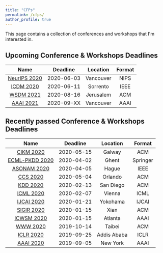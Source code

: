```yaml
---
title: "CFPs"
permalink: /cfps/
author_profile: true
---
```


This page contains a collection of conferences and workshops that I'm interested in. 

## Upcoming Conference & Workshops Deadlines

| Name                                                                  | Deadline   | Location      | Format 	|
| :-------------------------------------------------------------------: | :--------: | :-----------: | :------: |
| [NeurIPS 2020](https://nips.cc/Conferences/2020/)                     | 2020-06-03 | Vancouver     | NIPS   	|
| [ICDM 2020](http://icdm2020.bigke.org/)                               | 2020-06-11 | Sorrento      | IEEE   	| 
| [WSDM 2021](http://www.wsdm-conference.org/2021/)                     | 2020-08-16 | Jerusalem     | ACM      |
| [AAAI 2021](https://aaai.org/Conferences/AAAI-21/)                    | 2020-09-XX | Vancouver     | AAAI     |

## Recently passed Conference & Workshops Deadlines

| Name                                                                  | Deadline   | Location      | Format   |
| :-------------------------------------------------------------------: | :--------: | :-----------: | :------: |
| [CIKM 2020](https://cikm2020.org/)                                    | 2020-05-15 | Galway        | ACM    	|
| [ECML-PKDD 2020](https://ecmlpkdd2020.net/)             				| 2020-04-02 | Ghent       	 | Springer	|
| [ASONAM 2020](http://asonam.cpsc.ucalgary.ca/2020/index.php)          | 2020-04-05 | Hague       	 | IEEE    	|
| [CCS 2020](https://www.sigsac.org/ccs/CCS2020/index.html)             | 2020-05-04 | Orlando       | ACM    	|
| [KDD 2020](https://www.kdd.org/kdd2020/)                              | 2020-02-13 | San Diego     | ACM      |
| [ICML 2020](https://icml.cc/)                                         | 2020-02-07 | Vienna	     | ICML     |
| [IJCAI 2020](https://ijcai20.org/)                                    | 2020-01-21 | Yokohama      | IJCAI    |
| [SIGIR 2020](https://sigir.org/sigir2020/)                            | 2020-01-15 | Xian          | ACM      |
| [ICWSM 2020](https://www.icwsm.org/2020/index.html)                   | 2020-01-15 | Atlanta       | AAAI     |
| [WWW 2020](https://www2020.thewebconf.org/)                           | 2019-10-14 | Taibei        | ACM      |
| [ICLR 2020](https://iclr.cc/Conferences/2020)                         | 2019-09-25 | Addis Ababa   | ICLR     |
| [AAAI 2020](https://aaai.org/Conferences/AAAI-20/)                    | 2019-09-05 | New York      | AAAI     |

